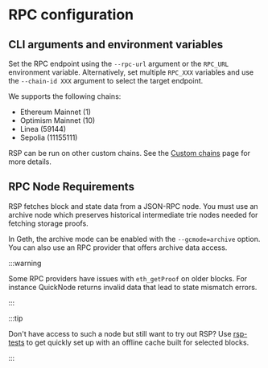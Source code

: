# RPC configuration

## CLI arguments and environment variables

Set the RPC endpoint using the `--rpc-url` argument or the `RPC_URL` environment variable. Alternatively, set multiple `RPC_XXX` variables and use the `--chain-id XXX` argument to select the target endpoint.

We supports the following chains:

* Ethereum Mainnet (1)
* Optimism Mainnet (10)
* Linea (59144)
* Sepolia (11155111)

RSP can be run on other custom chains. See the [Custom chains](./05-Advanced/03-Custom-chains.md) page for more details.

## RPC Node Requirements

RSP fetches block and state data from a JSON-RPC node. You must use an archive node which preserves historical intermediate trie nodes needed for fetching storage proofs.

In Geth, the archive mode can be enabled with the `--gcmode=archive` option. You can also use an RPC provider that offers archive data access.

:::warning

Some RPC providers have issues with `eth_getProof` on older blocks. For instance QuickNode returns invalid data that lead to state mismatch errors.

:::

:::tip

Don't have access to such a node but still want to try out RSP? Use [rsp-tests](https://github.com/succinctlabs/rsp-tests) to get quickly set up with an offline cache built for selected blocks.

:::
